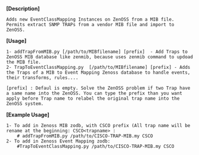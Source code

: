 <b>[Description]</b>

	Adds new EventClassMapping Instances on ZenOSS from a MIB file. Permits extract SNMP TRAPs from a vendor MIB file and import to ZenOSS.

<b>[Usage]</b>

	1- addTrapFromMIB.py [/path/to/MIBfilename] [prefix]  - Add Traps to ZenOSS MIB database like zenmib, because uses zenmib command to updoad the MIB file.
	2- TrapToEventClassMapping.py  [/path/to/MIBfilename] [prefix] - Adds the Traps of a MIB to Event Mapping Zenoss database to handle events, their transforms, rules....
	
	[prefix] : Defaul is empty. Solve the ZenOSS problem if two Trap have a same name into the ZenOSS. You can type the prefix than you want apply before Trap name to relabel the original trap name into the ZenOSS system.
	

<b>[Example Usage]</b>

	1- To add in Zenoss MIB zodb, with CSCO prefix (All trap name will be rename at the beginning: CSCO<trapname> : 
		# addTrapFromMIB.py /path/to/CISCO-TRAP-MIB.my CSCO
	2- To add in Zenoss Event Mapping zodb: 
		#TrapToEventClassMapping.py /path/to/CISCO-TRAP-MIB.my CSCO